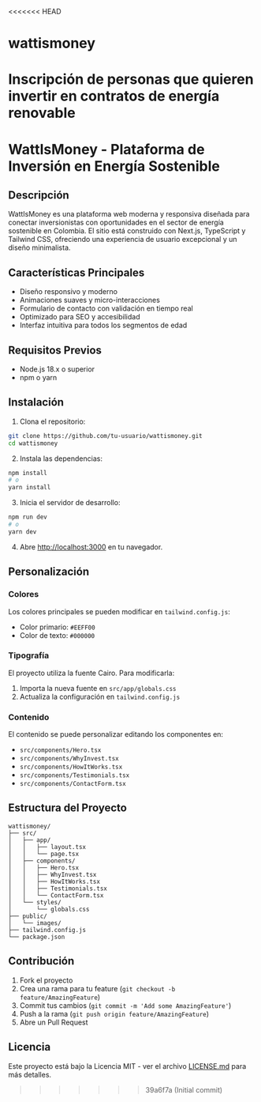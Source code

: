 <<<<<<< HEAD
# wattismoney
Inscripción de personas que quieren invertir en contratos de energía renovable
=======
# WattIsMoney - Plataforma de Inversión en Energía Sostenible

## Descripción
WattIsMoney es una plataforma web moderna y responsiva diseñada para conectar inversionistas con oportunidades en el sector de energía sostenible en Colombia. El sitio está construido con Next.js, TypeScript y Tailwind CSS, ofreciendo una experiencia de usuario excepcional y un diseño minimalista.

## Características Principales
- Diseño responsivo y moderno
- Animaciones suaves y micro-interacciones
- Formulario de contacto con validación en tiempo real
- Optimizado para SEO y accesibilidad
- Interfaz intuitiva para todos los segmentos de edad

## Requisitos Previos
- Node.js 18.x o superior
- npm o yarn

## Instalación

1. Clona el repositorio:
```bash
git clone https://github.com/tu-usuario/wattismoney.git
cd wattismoney
```

2. Instala las dependencias:
```bash
npm install
# o
yarn install
```

3. Inicia el servidor de desarrollo:
```bash
npm run dev
# o
yarn dev
```

4. Abre [http://localhost:3000](http://localhost:3000) en tu navegador.

## Personalización

### Colores
Los colores principales se pueden modificar en `tailwind.config.js`:
- Color primario: `#EEFF00`
- Color de texto: `#000000`

### Tipografía
El proyecto utiliza la fuente Cairo. Para modificarla:
1. Importa la nueva fuente en `src/app/globals.css`
2. Actualiza la configuración en `tailwind.config.js`

### Contenido
El contenido se puede personalizar editando los componentes en:
- `src/components/Hero.tsx`
- `src/components/WhyInvest.tsx`
- `src/components/HowItWorks.tsx`
- `src/components/Testimonials.tsx`
- `src/components/ContactForm.tsx`

## Estructura del Proyecto
```
wattismoney/
├── src/
│   ├── app/
│   │   ├── layout.tsx
│   │   └── page.tsx
│   ├── components/
│   │   ├── Hero.tsx
│   │   ├── WhyInvest.tsx
│   │   ├── HowItWorks.tsx
│   │   ├── Testimonials.tsx
│   │   └── ContactForm.tsx
│   └── styles/
│       └── globals.css
├── public/
│   └── images/
├── tailwind.config.js
└── package.json
```

## Contribución
1. Fork el proyecto
2. Crea una rama para tu feature (`git checkout -b feature/AmazingFeature`)
3. Commit tus cambios (`git commit -m 'Add some AmazingFeature'`)
4. Push a la rama (`git push origin feature/AmazingFeature`)
5. Abre un Pull Request

## Licencia
Este proyecto está bajo la Licencia MIT - ver el archivo [LICENSE.md](LICENSE.md) para más detalles. 
>>>>>>> 39a6f7a (Initial commit)
